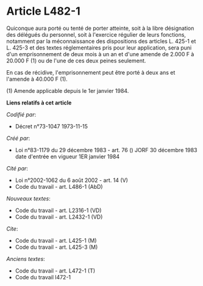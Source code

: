 # Article L482-1

Quiconque aura porté ou tenté de porter atteinte, soit à la libre désignation des délégués du personnel, soit à l'exercice
régulier de leurs fonctions, notamment par la méconnaissance des dispositions des articles L. 425-1 et L. 425-3 et des textes
réglementaires pris pour leur application, sera puni d'un emprisonnement de deux mois à un an et d'une amende de 2.000 F à
20.000 F (1) ou de l'une de ces deux peines seulement. 

En cas de récidive, l'emprisonnement peut être porté à deux ans et l'amende à 40.000 F (1).

(1) Amende applicable depuis le 1er janvier 1984.

**Liens relatifs à cet article**

_Codifié par_:

  - Décret n°73-1047 1973-11-15

_Créé par_:

  - Loi n°83-1179 du 29 décembre 1983 - art. 76 () JORF 30 décembre 1983 date d'entrée en vigueur 1ER janvier 1984

_Cité par_:

  - Loi n°2002-1062 du 6 août 2002 - art. 14 (V)
  - Code du travail - art. L486-1 (AbD)

_Nouveaux textes_:

  - Code du travail - art. L2316-1 (VD)
  - Code du travail - art. L2432-1 (VD)

_Cite_:

  - Code du travail - art. L425-1 (M)
  - Code du travail - art. L425-3 (M)

_Anciens textes_:

  - Code du travail - art. L472-1 (T)
  - Code du travail l472-1
